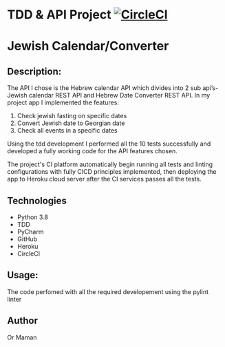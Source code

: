 # TDD & API Project [![CircleCI](https://circleci.com/gh/orma4/TDD-API.svg?style=svg)](https://circleci.com/gh/orma4/TDD-API)

# Jewish Calendar/Converter

## Description:
The API I chose is the Hebrew calendar API which divides into 2 sub api’s- Jewish calendar REST API and Hebrew Date Converter REST API.
In my project app I implemented the features:
 1. Check jewish fasting on specific dates
 2. Convert Jewish date to Georgian date
 3. Check all events in a specific dates

Using the tdd development I performed all the 10 tests successfully and developed a fully working code for the API features chosen.

The project's CI platform automatically begin running all tests and linting configurations with fully CICD principles implemented, then deploying the app to Heroku cloud server after the CI services passes all the tests.


## Technologies
* Python 3.8
* TDD
* PyCharm
* GitHub
* Heroku
* CircleCI

## Usage: 
The code perfomed with all the required developement using the pylint linter


## Author

Or Maman
